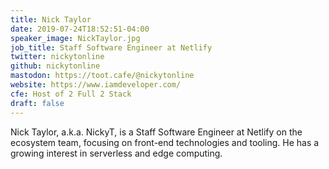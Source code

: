 ```yaml
---
title: Nick Taylor
date: 2019-07-24T18:52:51-04:00
speaker_image: NickTaylor.jpg
job_title: Staff Software Engineer at Netlify
twitter: nickytonline
github: nickytonline
mastodon: https://toot.cafe/@nickytonline
website: https://www.iamdeveloper.com/
cfe: Host of 2 Full 2 Stack
draft: false
---
```


Nick Taylor, a.k.a. NickyT, is a Staff Software Engineer at Netlify on the ecosystem team, focusing on front-end technologies and tooling. He has a growing interest in serverless and edge computing.